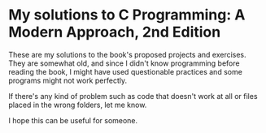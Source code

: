 # My solutions to C Programming: A Modern Approach, 2nd Edition

These are my solutions to the book's proposed projects and exercises. They are
somewhat old, and since I didn't know programming before reading the book, I
might have used questionable practices and some programs might not work
perfectly.

If there's any kind of problem such as code that doesn't work at all or files
placed in the wrong folders, let me know.

I hope this can be useful for someone.
